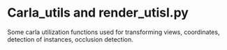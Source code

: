 # Carla_utils and render_utisl.py
Some carla utilization functions used for transforming views, coordinates, detection of instances, occlusion detection.
